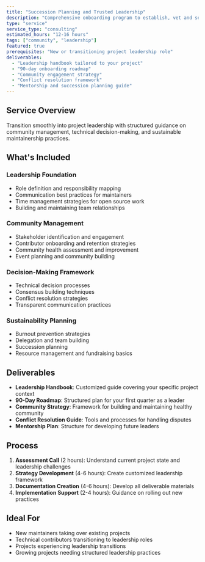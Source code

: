```yaml
---
title: "Succession Planning and Trusted Leadership"
description: "Comprehensive onboarding program to establish, vet and setup for success -  new trusted project leaders."
type: "service"
service_type: "consulting"
estimated_hours: "12-16 hours"
tags: ["community", "leadership"]
featured: true
prerequisites: "New or transitioning project leadership role"
deliverables: 
  - "Leadership handbook tailored to your project"
  - "90-day onboarding roadmap"
  - "Community engagement strategy"
  - "Conflict resolution framework"
  - "Mentorship and succession planning guide"
---
```


## Service Overview

Transition smoothly into project leadership with structured guidance on community management, technical decision-making, and sustainable maintainership practices.

## What's Included

### Leadership Foundation
- Role definition and responsibility mapping
- Communication best practices for maintainers
- Time management strategies for open source work
- Building and maintaining team relationships

### Community Management
- Stakeholder identification and engagement
- Contributor onboarding and retention strategies
- Community health assessment and improvement
- Event planning and community building

### Decision-Making Framework
- Technical decision processes
- Consensus building techniques
- Conflict resolution strategies
- Transparent communication practices

### Sustainability Planning
- Burnout prevention strategies
- Delegation and team building
- Succession planning
- Resource management and fundraising basics

## Deliverables

- **Leadership Handbook**: Customized guide covering your specific project context
- **90-Day Roadmap**: Structured plan for your first quarter as a leader
- **Community Strategy**: Framework for building and maintaining healthy community
- **Conflict Resolution Guide**: Tools and processes for handling disputes
- **Mentorship Plan**: Structure for developing future leaders

## Process

1. **Assessment Call** (2 hours): Understand current project state and leadership challenges
2. **Strategy Development** (4-6 hours): Create customized leadership framework
3. **Documentation Creation** (4-6 hours): Develop all deliverable materials
4. **Implementation Support** (2-4 hours): Guidance on rolling out new practices

## Ideal For

- New maintainers taking over existing projects
- Technical contributors transitioning to leadership roles
- Projects experiencing leadership transitions
- Growing projects needing structured leadership practices